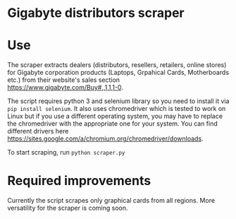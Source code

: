 Gigabyte distributors scraper
=============================

# Use

The scraper extracts dealers (distributors, resellers, retailers, online stores) for Gigabyte corporation products (Laptops, Grpahical Cards, Motherboards etc.) from their website's sales section https://www.gigabyte.com/Buy#,,1,1,1-0.

The script requires python 3 and selenium library so you need to install it via `pip install selenium`. It also uses chromedriver which is tested to work on Linux but if you use a different operating system, you may have to replace the chromedriver with the appropriate one for your system. You can find different drivers here https://sites.google.com/a/chromium.org/chromedriver/downloads.

To start scraping, run `python scraper.py`

# Required improvements

Currently the script scrapes only graphical cards from all regions. More versatility for the scraper is coming soon.